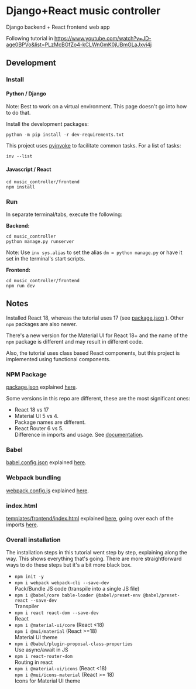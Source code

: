 # Django+React music controller
Django backend + React frontend web app

Following tutorial in
https://www.youtube.com/watch?v=JD-age0BPVo&list=PLzMcBGfZo4-kCLWnGmK0jUBmGLaJxvi4j

## Development
### Install
#### Python / Django
Note: Best to work on a virtual environment.
This page doesn't go into how to do that.

Install the development packages:
```
python -m pip install -r dev-requirements.txt
```

This project uses [pyinvoke](https://www.pyinvoke.org/) to facilitate common tasks.
For a list of tasks:
```
inv --list
```

#### Javascript / React
```
cd music_controller/frontend
npm install
```

### Run
In separate terminal/tabs, execute the following:

**Backend:**
```
cd music_controller
python manage.py runserver
```
Note: Use `inv sys.alias` to set the alias `dm = python manage.py` or have it set in the terminal's
start scripts.

**Frontend:**
```
cd music_controller/frontend
npm run dev
```

## Notes
Installed React 18, whereas the tutorial uses 17 (see
[package.json](https://github.com/techwithtim/Music-Controller-Web-App-Tutorial/blob/main/Tutorial%201%20-%204/frontend/package.json)
). Other `npm` packages are also newer.

There's a new version for the Material UI for React 18+ and the name of the `npm` package is different and may result
in different code.

Also, the tutorial uses class based React components, but this project is implemented using
functional components.

### NPM Package
[package.json](https://github.com/techwithtim/Music-Controller-Web-App-Tutorial/blob/main/Tutorial%201%20-%204/frontend/package.json)
explained [here](https://youtu.be/6c2NqDyxppU?t=733).

Some versions in this repo are different, these are the most significant ones:
* React 18 vs 17
* Material UI 5 vs 4.  
  Package names are different.
* React Router 6 vs 5.  
  Difference in imports and usage. See
  [documentation](https://reactrouter.com/en/6.4.5/upgrading/v5).

### Babel
[babel.config.json](https://github.com/techwithtim/Music-Controller-Web-App-Tutorial/blob/main/Tutorial%201%20-%204/frontend/babel.config.json)
explained [here](https://youtu.be/6c2NqDyxppU?t=542).

### Webpack bundling
[webpack.config.js](https://github.com/techwithtim/Music-Controller-Web-App-Tutorial/blob/main/Tutorial%201%20-%204/frontend/webpack.config.js)
explained [here](https://youtu.be/6c2NqDyxppU?t=605).

### index.html
[templates/frontend/index.html](https://github.com/techwithtim/Music-Controller-Web-App-Tutorial/blob/main/Tutorial%201%20-%204/frontend/templates/frontend/index.html)
explained [here](https://youtu.be/6c2NqDyxppU?t=876), going over each of the imports
[here](https://youtu.be/6c2NqDyxppU?t=974).

### Overall installation
The installation steps in this tutorial went step by step, explaining along the way. This shows
everything that's going. There are more straightforward ways to do these steps but it's a bit more
black box.

* `npm init -y`
* `npm i webpack webpack-cli --save-dev`  
  Pack/Bundle JS code (transpile into a single JS file)
* `npm i @babel/core bable-loader @babel/preset-env @babel/preset-react --save-dev`  
  Transpiler
* `npm i react react-dom --save-dev`  
  React
* `npm i @material-ui/core` (React <18)  
  `npm i @mui/material` (React >=18)  
  Material UI theme
* `npm i @babel/plugin-proposal-class-properties`  
  Use async/await in JS
* `npm i react-router-dom`  
  Routing in react
* `npm i @material-ui/icons` (React <18)  
  `npm i @mui/icons-material` (React >= 18)  
  Icons for Material UI theme

